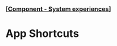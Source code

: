### [[Component - System experiences](./human-interface-guidelines-markdown/Component/system-experiences.md)]  
  
# **App Shortcuts**  

